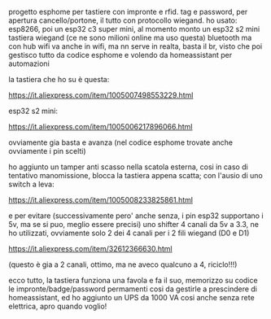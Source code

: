 progetto esphome per tastiere con impronte e rfid. tag e password, per apertura cancello/portone, il tutto con protocollo wiegand.
ho usato: esp8266, poi un esp32 c3 super mini, al momento monto un esp32 s2 mini
tastiera wiegand (ce ne sono milioni online ma uso questa) bluetooth ma con hub wifi va anche in wifi, ma nn serve in realta, basta il br, visto che poi gestisco tutto da codice esphome e volendo da homeassistant per automazioni


la tastiera che ho su è questa:

https://it.aliexpress.com/item/1005007498553229.html



esp32 s2 mini: 

https://it.aliexpress.com/item/1005006217896066.html



ovviamente gia basta e avanza (nel codice esphome trovate anche ovviamente i pin scelti)


ho aggiunto un tamper anti scasso nella scatola esterna, cosi in caso di tentativo manomissione, blocca la tastiera appena scatta; con l'ausio di uno switch a leva: 

https://it.aliexpress.com/item/1005008233825861.html



e per evitare (successivamente pero' anche senza, i pin esp32 supportano i 5v, ma se si puo, meglio essere precisi) uno shifter 4 canali da 5v a 3.3, ne ho utilizzati, ovviamente solo 2 dei 4 canali per i 2 fili wiegand (D0 e D1)

https://it.aliexpress.com/item/32612366630.html 

(questo è gia a 2 canali, ottimo, ma ne aveco qualcuno a 4, riciclo!!!)



ecco tutto, la tastiera funziona una favola e fa il suo, memorizzo su codice le impronte/badge/password permamenti cosi da gestirle a prescindere di homeassistant, ed ho aggiunto un UPS da 1000 VA cosi anche senza rete elettrica, apro quando voglio!
